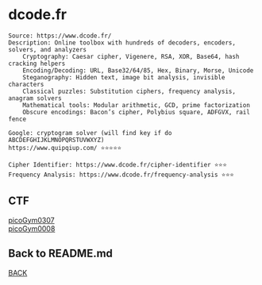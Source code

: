 # dcode.fr

```
Source: https://www.dcode.fr/
Description: Online toolbox with hundreds of decoders, encoders, solvers, and analyzers
    Cryptography: Caesar cipher, Vigenere, RSA, XOR, Base64, hash cracking helpers
    Encoding/Decoding: URL, Base32/64/85, Hex, Binary, Morse, Unicode
    Steganography: Hidden text, image bit analysis, invisible characters
    Classical puzzles: Substitution ciphers, frequency analysis, anagram solvers
    Mathematical tools: Modular arithmetic, GCD, prime factorization
    Obscure encodings: Bacon’s cipher, Polybius square, ADFGVX, rail fence

Google: cryptogram solver (will find key if do ABCDEFGHIJKLMNOPQRSTUVWXYZ)
https://www.quipqiup.com/ ⭐⭐⭐⭐⭐

Cipher Identifier: https://www.dcode.fr/cipher-identifier ⭐⭐⭐
Frequency Analysis: https://www.dcode.fr/frequency-analysis ⭐⭐⭐
```

## CTF
[picoGym0307](../picoCTF/picoGym0307.md)<br>
[picoGym0008](../picoCTF/picoGym0008.md)

## Back to README.md
[BACK](../README.md)